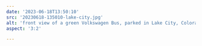 ```yaml
---
date: '2023-06-18T13:50:10'
src: '20230618-135010-lake-city.jpg'
alt: 'front view of a green Volkswagen Bus, parked in Lake City, Colorado'
aspect: '3:2'

---
```

